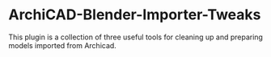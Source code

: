 # ArchiCAD-Blender-Importer-Tweaks
This plugin is a collection of three useful tools for cleaning up and preparing models imported from Archicad.
